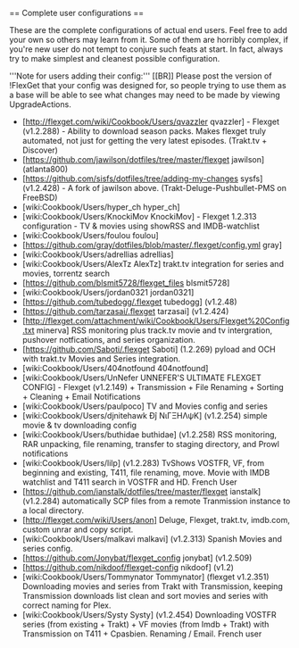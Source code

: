 == Complete user configurations ==

These are the complete configurations of actual end users. Feel free to add your own so others may learn from it. Some of them are horribly complex, if you're new user do not tempt to conjure such feats at start. In fact, always try to make simplest and cleanest possible configuration.

'''Note for users adding their config:'''
[[BR]]
Please post the version of !FlexGet that your config was designed for, so people trying to use them as a base will be able to see what changes may need to be made by viewing UpgradeActions.

* [http://flexget.com/wiki/Cookbook/Users/qvazzler qvazzler] - Flexget (v1.2.288) - Ability to download season packs. Makes flexget truly automated, not just for getting the very latest episodes. (Trakt.tv + Discover)
* [https://github.com/jawilson/dotfiles/tree/master/flexget jawilson] (atlanta800)
* [https://github.com/sisfs/dotfiles/tree/adding-my-changes sysfs] (v1.2.428) - A fork of jawilson above. (Trakt-Deluge-Pushbullet-PMS on FreeBSD) 
* [wiki:Cookbook/Users/hyper_ch hyper_ch]
* [wiki:Cookbook/Users/KnockiMov KnockiMov] - Flexget 1.2.313 configuration - TV & movies using showRSS and IMDB-watchlist
* [wiki:Cookbook/Users/foulou foulou]
* [https://github.com/gray/dotfiles/blob/master/.flexget/config.yml gray]
* [wiki:Cookbook/Users/adrellias adrellias]
* [wiki:Cookbook/Users/AlexTz AlexTz] trakt.tv integration for series and movies, torrentz search
* [https://github.com/blsmit5728/flexget_files blsmit5728]
* [wiki:Cookbook/Users/jordan0321 jordan0321]
* [https://github.com/tubedogg/.flexget tubedogg] (v1.2.48)
* [https://github.com/tarzasai/.flexget tarzasai] (v1.2.424)
* [http://flexget.com/attachment/wiki/Cookbook/Users/Flexget%20Config.txt minerva] RSS monitoring plus track.tv movie and tv intergration, pushover notfications, and series organization. 
* [https://github.com/Saboti/.flexget Saboti] (1.2.269) pyload and OCH with trakt.tv Movies and Series integration.
* [wiki:Cookbook/Users/404notfound 404notfound]
* [wiki:Cookbook/Users/UnNefer UNNEFER'S ULTIMATE FLEXGET CONFIG] - Flexget (v1.2.149) + Transmission + File Renaming + Sorting + Cleaning + Email Notifications
* [wiki:Cookbook/Users/paulpoco] TV and Movies config and series
* [wiki:Cookbook/Users/djnitehawk Đĵ ΝιΓΞΗΛψΚ] (v1.2.254) simple movie & tv downloading config
* [wiki:Cookbook/Users/buthidae buthidae] (v1.2.258) RSS monitoring, RAR unpacking, file renaming, transfer to staging directory, and Prowl notifications
* [wiki:Cookbook/Users/lilp] (v1.2.283) TvShows VOSTFR, VF, from beginning and existing, T411, file renaming, move. Movie with IMDB watchlist and T411 search in VOSTFR and HD. French User
* [https://github.com/ianstalk/dotfiles/tree/master/flexget ianstalk] (v1.2.284) automatically SCP files from a remote Tranmission instance to a local directory.
* [http://flexget.com/wiki/Users/anon] Deluge, Flexget, trakt.tv, imdb.com, custom unrar and copy script.
* [wiki:Cookbook/Users/malkavi malkavi] (v1.2.313) Spanish Movies and series config.
* [https://github.com/Jonybat/flexget_config jonybat] (v1.2.509)
* [https://github.com/nikdoof/flexget-config nikdoof] (v1.2)
* [wiki:Cookbook/Users/Tommynator Tommynator] (flexget v1.2.351) Downloading movies and series from Trakt with Transmission, keeping Transmission downloads list clean and sort movies and series with correct naming for Plex.
* [wiki:Cookbook/Users/Systy Systy] (v1.2.454) Downloading VOSTFR series (from existing + Trakt) + VF movies (from Imdb + Trakt) with Transmission on T411 + Cpasbien. Renaming / Email. French user